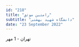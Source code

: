 ```yaml
---
id: "218"
title: "رامتین موثق"
subtitle: "دانشگاه شهید بهشتی"
date: "23 September 2022"
---
```


تهران - 1 مهر 

